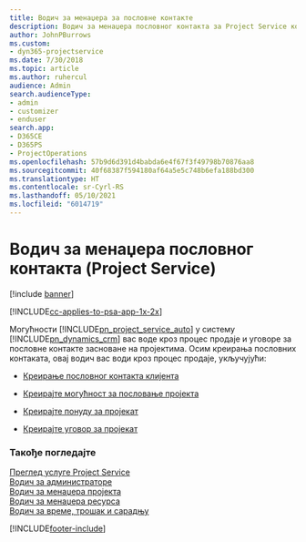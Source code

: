 ```yaml
---
title: Водич за менаџера за пословне контакте
description: Водич за менаџера пословног контакта за Project Service који вас води кроз процес продаје и уговора за пословне контакте засноване на пројектима
author: JohnPBurrows
ms.custom:
- dyn365-projectservice
ms.date: 7/30/2018
ms.topic: article
ms.author: ruhercul
audience: Admin
search.audienceType:
- admin
- customizer
- enduser
search.app:
- D365CE
- D365PS
- ProjectOperations
ms.openlocfilehash: 57b9d6d391d4babda6e4f67f3f49798b70876aa8
ms.sourcegitcommit: 40f68387f594180af64a5e5c748b6efa188bd300
ms.translationtype: HT
ms.contentlocale: sr-Cyrl-RS
ms.lasthandoff: 05/10/2021
ms.locfileid: "6014719"
---
```

# <a name="account-manager-guide-project-service"></a>Водич за менаџера пословног контакта (Project Service)

[!include [banner](../includes/psa-now-project-operations.md)]

[!INCLUDE[cc-applies-to-psa-app-1x-2x](../includes/cc-applies-to-psa-app-1x-2x.md)]

Могућности [!INCLUDE[pn_project_service_auto](../includes/pn-project-service-auto.md)] у систему [!INCLUDE[pn_dynamics_crm](../includes/pn-dynamics-crm.md)] вас воде кроз процес продаје и уговоре за пословне контакте засноване на пројектима. Осим креирања пословних контаката, овај водич вас води кроз процес продаје, укључујући:  
  
-   [Креирање пословног контакта клијента](../psa/create-customer-account.md)  
  
-   [Креирајте могућност за пословање пројекта](../psa/create-project-opportunity.md)  
  
-   [Креирајте понуду за пројекат](../psa/create-project-quote.md)  
  
-   [Креирајте уговор за пројекат](../psa/create-project-contract.md)  
  
  
### <a name="see-also"></a>Такође погледајте  
 [Преглед услуге Project Service](../psa/overview.md)   
 [Водич за администраторе](../psa/admin-guide.md)   
 [Водич за менаџера пројекта](../psa/project-manager-guide.md)   
 [Водич за менаџера ресурса](../psa/resource-manager-guide.md)   
 [Водич за време, трошак и сарадњу](../psa/time-expense-collaboration-guide.md)


[!INCLUDE[footer-include](../includes/footer-banner.md)]